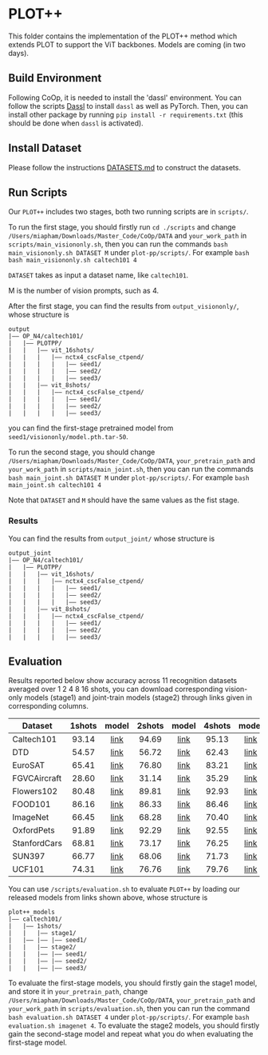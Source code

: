 # PLOT++
This folder contains the implementation of the PLOT++ method which extends PLOT to support the ViT backbones. Models are coming (in two days). 


## Build Environment
Following CoOp, it is needed to install the 'dassl' environment. You can follow the scripts [Dassl](https://github.com/KaiyangZhou/Dassl.pytorch#installation) to install `dassl` as well as PyTorch. Then, you can install other package by running `pip install -r requirements.txt` (this should be done when `dassl` is activated).


## Install Dataset
Please follow the instructions [DATASETS.md](https://github.com/KaiyangZhou/CoOp/blob/main/DATASETS.md) to construct the datasets.


## Run Scripts


Our `PLOT++` includes two stages, both two running scripts are in `scripts/`. 

To run the first stage, you should firstly run `cd ./scripts` and change `/Users/miapham/Downloads/Master_Code/CoOp/DATA` and `your_work_path` in `scripts/main_visiononly.sh`, then you can run the commands `bash main_visiononly.sh DATASET M` under `plot-pp/scripts/`. For example `bash bash main_visiononly.sh caltech101 4`

`DATASET` takes as input a dataset name, like `caltech101`. 

M is the number of vision prompts, such as 4.

After the first stage, you can find the results from `output_visiononly/`, whose structure is
```
output
|–– OP_N4/caltech101/
|   |–– PLOTPP/
|   |   |–– vit_16shots/
|   |   |   |–– nctx4_cscFalse_ctpend/
|   |   |   |   |–– seed1/
|   |   |   |   |–– seed2/
|   |   |   |   |–– seed3/
|   |   |–– vit_8shots/
|   |   |   |–– nctx4_cscFalse_ctpend/
|   |   |   |   |–– seed1/
|   |   |   |   |–– seed2/
|   |   |   |   |–– seed3/
```
you can find the first-stage pretrained model from `seed1/visiononly/model.pth.tar-50`.

To run the second stage, you should change `/Users/miapham/Downloads/Master_Code/CoOp/DATA`, `your_pretrain_path` and `your_work_path` in `scripts/main_joint.sh`, then you can run the commands `bash main_joint.sh DATASET M` under `plot-pp/scripts/`. For example `bash main_joint.sh caltech101 4`

Note that `DATASET` and `M` should have the same values as the fist stage.

### Results

You can find the results from `output_joint/` whose structure is

```
output_joint
|–– OP_N4/caltech101/
|   |–– PLOTPP/
|   |   |–– vit_16shots/
|   |   |   |–– nctx4_cscFalse_ctpend/
|   |   |   |   |–– seed1/
|   |   |   |   |–– seed2/
|   |   |   |   |–– seed3/
|   |   |–– vit_8shots/
|   |   |   |–– nctx4_cscFalse_ctpend/
|   |   |   |   |–– seed1/
|   |   |   |   |–– seed2/
|   |   |   |   |–– seed3/
```


## Evaluation

Results reported below show accuracy across 11 recognition datasets averaged over 1 2 4 8 16 shots, you can download corresponding vision-only models (stage1) and joint-train models (stage2) through links given in corresponding columns.

| Dataset      | 1shots | model | 2shots | model | 4shots | model | 8shots | model | 16shots | model |
|------------  |:-----:|:-----:|:-----:|:-----:|:-----:|:-----:|:-----:|:-----:|:-----:|:-----:|
| Caltech101   | 93.14 | [link](https://mbzuaiac-my.sharepoint.com/:f:/g/personal/zhengqing_gao_mbzuai_ac_ae/EpC3d68Pux5PkGBpUdBdJlcB_8U1bE4B_7iah1MW4I89Qg?e=vxrJGJ) | 94.69 | [link](https://mbzuaiac-my.sharepoint.com/:f:/g/personal/zhengqing_gao_mbzuai_ac_ae/EvgO7kJupK5HiEkQAn3ZUzgBHJg4Oyih4ku0gp0m_QrjyA?e=LpHrYl) | 95.13 | [link](https://mbzuaiac-my.sharepoint.com/:f:/g/personal/zhengqing_gao_mbzuai_ac_ae/EtgwloTb4MtOppbHiMwFTJEBN4dp4jD2H-FCEmSRZG810A?e=7hS8Ec) | 95.51 | [link](https://mbzuaiac-my.sharepoint.com/:f:/g/personal/zhengqing_gao_mbzuai_ac_ae/EhFiGP8jX0RApGU432Oo7I8Bsb7Tx4RbDsCUH9NKSltCng?e=hfUPjS) | 96.04 | [link](https://mbzuaiac-my.sharepoint.com/:f:/g/personal/zhengqing_gao_mbzuai_ac_ae/EktGNwCnbtNHos9kgYV27tQB2eVOwpDlpP2BSnSrCdpdfw?e=Qkvilk) |
| DTD          | 54.57 | [link](https://mbzuaiac-my.sharepoint.com/:f:/g/personal/zhengqing_gao_mbzuai_ac_ae/EsRgj4ZUbDRMhW21q0nIUhMBKqFdpBuObo8H19ht8cUHng?e=FnyruT) | 56.72 | [link](https://mbzuaiac-my.sharepoint.com/:f:/g/personal/zhengqing_gao_mbzuai_ac_ae/EvtV_bw1y7tPoObvHnI9wLoB2dyLeczmAkUJIGO9EGCa7Q?e=bPywfG) | 62.43 | [link](https://mbzuaiac-my.sharepoint.com/:f:/g/personal/zhengqing_gao_mbzuai_ac_ae/EhJ4QMsjQ6lBmoiJVh08bIYBSxAo0_0DlloxFcxNpkYu6g?e=vplGyO) | 66.49 | [link](https://mbzuaiac-my.sharepoint.com/:f:/g/personal/zhengqing_gao_mbzuai_ac_ae/Eup_f1aNqVVIlZjpZ3B9nMoBj09xJQxKfbsxWVljKNQm5w?e=1UZd4q) | 71.43 | [link](https://mbzuaiac-my.sharepoint.com/:f:/g/personal/zhengqing_gao_mbzuai_ac_ae/EtUyPQbtHjVKqW4rGegEVqkBBQ15wN_Ip-p31eYYsIbdLg?e=obc9RF) |
| EuroSAT      | 65.41 | [link](https://mbzuaiac-my.sharepoint.com/:f:/g/personal/zhengqing_gao_mbzuai_ac_ae/En4S1gqR94NEra5WwycVcgcBIgNclPl6HK8Y_CtuhrZFTQ?e=iFktfL) | 76.80 | [link](https://mbzuaiac-my.sharepoint.com/:f:/g/personal/zhengqing_gao_mbzuai_ac_ae/EgmVkurgSI5FnGVJb0ZRt_gBAlApnF-wNvI7LvfKRf0okQ?e=cb5Efq) | 83.21 | [link](https://mbzuaiac-my.sharepoint.com/:f:/g/personal/zhengqing_gao_mbzuai_ac_ae/EpjQMS808TpDqzb2p-Utc88BRcEaTklqdKjUmoHxO32SQA?e=yLO7BH) | 88.37 | [link](https://mbzuaiac-my.sharepoint.com/:f:/g/personal/zhengqing_gao_mbzuai_ac_ae/EsN7jMoKXwxEkqR-3M4j4HAB9zLC0q_PxIwe6cjk40SHmg?e=GQAVHE) | 92.00 | [link](https://mbzuaiac-my.sharepoint.com/:f:/g/personal/zhengqing_gao_mbzuai_ac_ae/ErBcLogSVD5LkNKcFU5VJVAB0_Tv17guzoUtM6Rb9W1sfA?e=b5WJfh) |
| FGVCAircraft | 28.60 | [link](https://mbzuaiac-my.sharepoint.com/:f:/g/personal/zhengqing_gao_mbzuai_ac_ae/Eg7zuRGnVslBlcMoK7YqnfcBLJtJ-V1AM114QUgHPFWx0A?e=fy73fm) | 31.14 | [link](https://mbzuaiac-my.sharepoint.com/:f:/g/personal/zhengqing_gao_mbzuai_ac_ae/EsidgefYrjNIophMkt1p-BABX8043Lsdt6MfyZdJoEh2Hg?e=ECSzXF) | 35.29 | [link](https://mbzuaiac-my.sharepoint.com/:f:/g/personal/zhengqing_gao_mbzuai_ac_ae/EsR_-hWn-XxIucv4DToMdGYBvs1mGqTh6oenn1fbrlwYZA?e=Bc7go3) | 41.42 | [link](https://mbzuaiac-my.sharepoint.com/:f:/g/personal/zhengqing_gao_mbzuai_ac_ae/Etw5ybVaHFtCqB7t5vFJ_-gBhkpNLu_bEsdTakyvkot1Dw?e=sOMbNO) | 46.74 | [link](https://mbzuaiac-my.sharepoint.com/:f:/g/personal/zhengqing_gao_mbzuai_ac_ae/EkUgAeN7o9tOjRoCVOhGD_UBOCRAGVpEOLP6QCA7XlPLYg?e=Op1e5C) |
| Flowers102   | 80.48 | [link](https://mbzuaiac-my.sharepoint.com/:f:/g/personal/zhengqing_gao_mbzuai_ac_ae/EutE09bBQNpIvWIMg5hrpI0B09YfHEQSo82KHq4y-abmpA?e=1LMdTO) | 89.81 | [link](https://mbzuaiac-my.sharepoint.com/:f:/g/personal/zhengqing_gao_mbzuai_ac_ae/Ei5owC1EViBJn2EL7lDc-dkBSLeVE-2x4KqdT_0iJpQNLA?e=SFS67Y) | 92.93 | [link](https://mbzuaiac-my.sharepoint.com/:f:/g/personal/zhengqing_gao_mbzuai_ac_ae/EtUTWRQxExpOmdP74LfzTQ4BF72pNbIctQPa1D-ebiJjUw?e=Na55Tp) | 95.44 | [link](https://mbzuaiac-my.sharepoint.com/:f:/g/personal/zhengqing_gao_mbzuai_ac_ae/EtJYwb-Lv0xHq5lKexyFmWEBE9TbsnfluZ3FpgdtZXkb6Q?e=Z03a0Z) | 97.56 | [link](https://mbzuaiac-my.sharepoint.com/:f:/g/personal/zhengqing_gao_mbzuai_ac_ae/EmhlW-VfdxxJrNUCrTgK2BQBBu3XuyfEKqfpg7YMgEiYsw?e=XGTfWQ) |
| FOOD101      | 86.16 | [link](https://mbzuaiac-my.sharepoint.com/:f:/g/personal/zhengqing_gao_mbzuai_ac_ae/Ev2t-mQS0D5JrJj3V0EV64MB0xIwhuq04jyqYcnZE4gnvA?e=BT6dQ7) | 86.33 | [link](https://mbzuaiac-my.sharepoint.com/:f:/g/personal/zhengqing_gao_mbzuai_ac_ae/EgL0VLY1ZJ9Gp1YRqofypZEB9S2tFM14wrqRgJdG6dAKkA?e=9pK0LO) | 86.46 | [link](https://mbzuaiac-my.sharepoint.com/:f:/g/personal/zhengqing_gao_mbzuai_ac_ae/Eu7tffhul4lAjI_rKQ5PHpcB6CO1MZ1KWI-pJHdzFYrXMQ?e=O51pea) | 86.58 | [link](https://mbzuaiac-my.sharepoint.com/:f:/g/personal/zhengqing_gao_mbzuai_ac_ae/EqAeComPOy1JnkgrmtXa3IUBJjWFv-7SctPyCAPbxO95xQ?e=h91AqS) | 87.11 | [link](https://mbzuaiac-my.sharepoint.com/:f:/g/personal/zhengqing_gao_mbzuai_ac_ae/Eti4lZxRqeJOnvVhFZyFaLsBVJARYBUMqkUbU0U7UibwWA?e=udoWIq) |
| ImageNet     | 66.45 | [link](https://mbzuaiac-my.sharepoint.com/:f:/g/personal/zhengqing_gao_mbzuai_ac_ae/EthJgxAV9adKoRLUJJFQ7kwBK1nQsl2o6y4aUWlnqcZDdQ?e=rqD9Sm) | 68.28 | [link](https://mbzuaiac-my.sharepoint.com/:f:/g/personal/zhengqing_gao_mbzuai_ac_ae/EpodJ-4zuGRJg-H5L_F6zhkBtQ_rKThDhJrGQOXEDpeh3g?e=319EUh) | 70.40 | [link](https://mbzuaiac-my.sharepoint.com/:f:/g/personal/zhengqing_gao_mbzuai_ac_ae/EuqHtUZPavJLoSaatKpfdl4BIEG2LS0nqRXXQ1u_ub_qlQ?e=jcAzqe) | 71.31 | [link](https://mbzuaiac-my.sharepoint.com/:f:/g/personal/zhengqing_gao_mbzuai_ac_ae/EgGihjxSk1tOvYlxiIU5zpMBDpHrnrdjd0It-BX6hou48A?e=buJpC0) | 72.60 | [link](https://mbzuaiac-my.sharepoint.com/:f:/g/personal/zhengqing_gao_mbzuai_ac_ae/EscvB4NMippEnLGGfFUDE5oBOwjEz39nvptGEGQGO7oiZg?e=6xRg0c) |
| OxfordPets   | 91.89 | [link](https://mbzuaiac-my.sharepoint.com/:f:/g/personal/zhengqing_gao_mbzuai_ac_ae/EptQFej4VBxEgAoknhK9UBABl4d4Hcwv1vuy_VWVJkzzIg?e=8OPQSy) | 92.29 | [link](https://mbzuaiac-my.sharepoint.com/:f:/g/personal/zhengqing_gao_mbzuai_ac_ae/Ek1jb-FipqVPjMvvwugWg-8BEJ9qXYrGaMhZq-T_qg546Q?e=ctwL3b) | 92.55 | [link](https://mbzuaiac-my.sharepoint.com/:f:/g/personal/zhengqing_gao_mbzuai_ac_ae/EoZX9scUDslFmCbSw6KHRHsBYc3kqot1NV72oO3h3vOCWA?e=GMNJQM) | 93.02 | [link](https://mbzuaiac-my.sharepoint.com/:f:/g/personal/zhengqing_gao_mbzuai_ac_ae/Ek7V8NufkO9JvrEMoYL91H4BBogN7ZAxMFc6xF-r_pcyig?e=91mRcd) | 93.59 | [link](https://mbzuaiac-my.sharepoint.com/:f:/g/personal/zhengqing_gao_mbzuai_ac_ae/EmwyuN-CBw5OjVIPI7m4Q5kBDL8bwq57GuBjlzG3B8zeGw?e=gaPlpK) |
| StanfordCars | 68.81 | [link](https://mbzuaiac-my.sharepoint.com/:f:/g/personal/zhengqing_gao_mbzuai_ac_ae/EpZsc4Arwx9Ph6Wb-likzBoBw8fxfPdxMz8mOfeB19YKPQ?e=xxARp3) | 73.17 | [link](https://mbzuaiac-my.sharepoint.com/:f:/g/personal/zhengqing_gao_mbzuai_ac_ae/Eq7is_0bJ7FEvu_06bMH-iEB3d3YcybJkj9XOB8sVpYBAg?e=P92HX6) | 76.25 | [link](https://mbzuaiac-my.sharepoint.com/:f:/g/personal/zhengqing_gao_mbzuai_ac_ae/EoHWJH_0xeFIgXJywB1uFnUBIctkj90Evej0_kKzeadzJQ?e=GqmjDU) | 81.26 | [link](https://mbzuaiac-my.sharepoint.com/:f:/g/personal/zhengqing_gao_mbzuai_ac_ae/EkrpCOAFhUBHuexlYhU4Ae8BbNW97rPMW60Uz8p8oOb8ag?e=2wk9US) | 84.55 | [link](https://mbzuaiac-my.sharepoint.com/:f:/g/personal/zhengqing_gao_mbzuai_ac_ae/ErRlaVwjyaVDke1k_s8iWBYBe5usZn8cr6DGtmmph2aBUA?e=Nqcubi) |
| SUN397       | 66.77 | [link](https://mbzuaiac-my.sharepoint.com/:f:/g/personal/zhengqing_gao_mbzuai_ac_ae/EuOvgVWtSz5HiJdNd8XfS0kB9O2uSN5gc9DyzdERxDAf_A?e=I7zQz3) | 68.06 | [link](https://mbzuaiac-my.sharepoint.com/:f:/g/personal/zhengqing_gao_mbzuai_ac_ae/Ent0vQXNAfpLpf4lIcmY4EEBz3cuHPhENfatmeXCwNSGCA?e=pBuvyT) | 71.73 | [link](https://mbzuaiac-my.sharepoint.com/:f:/g/personal/zhengqing_gao_mbzuai_ac_ae/Eg2jxf0pEmxKm2Lw3MF-LZMBGteNHLAmOQTUEqmN7FvcXA?e=ivwlHK) | 73.93 | [link](https://mbzuaiac-my.sharepoint.com/:f:/g/personal/zhengqing_gao_mbzuai_ac_ae/EpAFtEzEujhLpxguA7_q-JoBu_YwjN36Emhb8d57zc_thA?e=PYu8Z7) | 76.03 | [link](https://mbzuaiac-my.sharepoint.com/:f:/g/personal/zhengqing_gao_mbzuai_ac_ae/EtXeFhvuO_tJmZaJlo44hJ8Bo0g1frAQwd2HWvzTr-MxnQ?e=94Bhwc) |
| UCF101       | 74.31 | [link](https://mbzuaiac-my.sharepoint.com/:f:/g/personal/zhengqing_gao_mbzuai_ac_ae/EvJqUHG0BYpNpT28fnY8yI8BvLwCTEgU_cPqLpDatGmYKQ?e=tS5d5O) | 76.76 | [link](https://mbzuaiac-my.sharepoint.com/:f:/g/personal/zhengqing_gao_mbzuai_ac_ae/EpSke3fI--pAjpjNiBPuMycBXYArQkF-ZpZdT-hKXInoDA?e=nWRFOb) | 79.76 | [link](https://mbzuaiac-my.sharepoint.com/:f:/g/personal/zhengqing_gao_mbzuai_ac_ae/EndIfUyFVkNMlU0NxqRbgjoB_kCAdWjDyy4qdkhKZ7Yntg?e=Fw3Tz2) | 82.80 | [link](https://mbzuaiac-my.sharepoint.com/:f:/g/personal/zhengqing_gao_mbzuai_ac_ae/Ejv0gZpnLfRHsu9mzoMVTZ4B-tmfqBtQ9R6fUi1K1N7TlQ?e=zwQOvF) | 85.34 | [link](https://mbzuaiac-my.sharepoint.com/:f:/g/personal/zhengqing_gao_mbzuai_ac_ae/EiGTvdSwgZVOhm9HeXvLxQcBrjpwdb5zvaoKqG7qkzAT_A?e=SJ8tUR) |
 
You can use `/scripts/evaluation.sh` to evaluate `PLOT++` by loading our released models from links shown above, whose structure is

```
plot++_models
|–– caltech101/
|   |–– 1shots/
|   |   |–– stage1/
|   |–– |–– |–– seed1/
|   |   |–– stage2/
|   |   |–– |–– seed1/
|   |   |–– |–– seed2/
|   |   |–– |–– seed3/
```

To evaluate the first-stage models, you should firstly gain the stage1 model, and store it in `your_pretrain_path`, change `/Users/miapham/Downloads/Master_Code/CoOp/DATA`, `your_pretrain_path` and `your_work_path` in `scripts/evaluation.sh`, then you can run the command `bash evaluation.sh DATASET 4` under `plot-pp/scripts/`. For example `bash evaluation.sh imagenet 4`. To evaluate the stage2 models, you should firstly gain the second-stage model and repeat what you do when evaluating the first-stage model.

